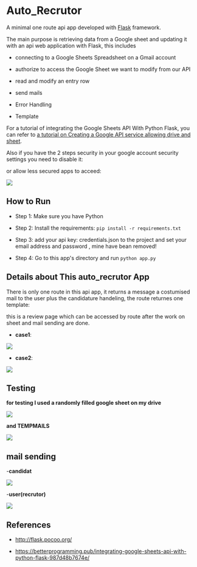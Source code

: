 # Auto_Recrutor

A minimal one route api app developed with [Flask](http://flask.pocoo.org/) framework. 

The main purpose is retrieving data from a Google sheet and updating it with an api web application with Flask, this includes

- connecting to a Google Sheets Spreadsheet on a Gmail account

- authorize to access the Google Sheet we want to modify from our API
 
- read and modify an entry row

- send mails

- Error Handling

- Template



For a tutorial of integrating the Google Sheets API With Python Flask, you can refer to [a tutorial on Creating a Google API service allowing drive and sheet](https://betterprogramming.pub/integrating-google-sheets-api-with-python-flask-987d48b7674e/).

Also if you have the 2 steps security in your google account security settings you need to disable it:

or allow less secured apps to acceed:


![](https://i.postimg.cc/FRPjwkHN/allow-less-secured-apps-to-access.png)





## How to Run

- Step 1: Make sure you have Python

- Step 2: Install the requirements: `pip install -r requirements.txt`

- Step 3: add your api key: credentials.json to the project and set your email address and password , mine have bean removed!

- Step 4: Go to this app's directory and run `python app.py`





## Details about This auto_recrutor App

There is only one route in this api app, it returns a message a costumised mail to the user plus the candidature handeling, the route returnes one template:

 this is a review page which can be accessed by route after the work on sheet and mail sending are done.
 
 
 
 
- **case1**:


![](https://i.postimg.cc/VLm7xngP/confirmaion.png)





- **case2**: 


![](https://i.postimg.cc/rpqjbrLY/error.png)










## Testing





**for  testing I used a randomly filled google sheet on my drive**



![](https://i.postimg.cc/wvrJT88m/cases.png)




**and TEMPMAILS**



![](https://i.postimg.cc/x8hL1rmZ/temp-mail.png)








## mail sending




-**candidat**


![](https://i.postimg.cc/G2JLq6dy/interv.png)


-**user(recrutor)**


![](https://i.postimg.cc/yxMSzm44/error-message.png)








## References

- http://flask.pocoo.org/


- https://betterprogramming.pub/integrating-google-sheets-api-with-python-flask-987d48b7674e/

